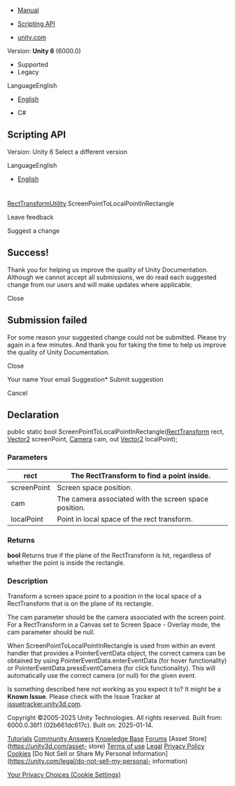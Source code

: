 [ ]()

  * [Manual](../Manual/index.html)
  * [Scripting API](../ScriptReference/index.html)

  * [unity.com](https://unity.com/)

Version: **Unity 6** (6000.0)

  * Supported
  * Legacy

LanguageEnglish

  * [English]()

  * C#

[ ](https://docs.unity3d.com)

## Scripting API

Version: Unity 6 Select a different version

LanguageEnglish

  * [English]()

#
[RectTransformUtility](RectTransformUtility.html).ScreenPointToLocalPointInRectangle

Leave feedback

Suggest a change

## Success!

Thank you for helping us improve the quality of Unity Documentation. Although
we cannot accept all submissions, we do read each suggested change from our
users and will make updates where applicable.

Close

## Submission failed

For some reason your suggested change could not be submitted. Please <a>try
again</a> in a few minutes. And thank you for taking the time to help us
improve the quality of Unity Documentation.

Close

Your name Your email Suggestion* Submit suggestion

Cancel

[ ]()

## Declaration

public static bool
ScreenPointToLocalPointInRectangle([RectTransform](RectTransform.html) rect,
[Vector2](Vector2.html) screenPoint, [Camera](Camera.html) cam, out
[Vector2](Vector2.html) localPoint);

### Parameters

rect | The RectTransform to find a point inside.  
---|---  
screenPoint | Screen space position.  
cam | The camera associated with the screen space position.  
localPoint | Point in local space of the rect transform.  
  
### Returns

**bool** Returns true if the plane of the RectTransform is hit, regardless of
whether the point is inside the rectangle.

### Description

Transform a screen space point to a position in the local space of a
RectTransform that is on the plane of its rectangle.

The cam parameter should be the camera associated with the screen point. For a
RectTransform in a Canvas set to Screen Space - Overlay mode, the cam
parameter should be null.  
  
When ScreenPointToLocalPointInRectangle is used from within an event handler
that provides a PointerEventData object, the correct camera can be obtained by
using PointerEventData.enterEventData (for hover functionality) or
PointerEventData.pressEventCamera (for click functionality). This will
automatically use the correct camera (or null) for the given event.

Is something described here not working as you expect it to? It might be a
**Known Issue**. Please check with the Issue Tracker at
[issuetracker.unity3d.com](https://issuetracker.unity3d.com).

Copyright ©2005-2025 Unity Technologies. All rights reserved. Built from:
6000.0.36f1 (02b661dc617c). Built on: 2025-01-14.

[Tutorials](https://unity3d.com/learn) [Community
Answers](https://answers.unity3d.com) [Knowledge
Base](https://support.unity3d.com/hc/en-us)
[Forums](https://forum.unity3d.com) [Asset Store](https://unity3d.com/asset-
store) [Terms of use](https://docs.unity3d.com/Manual/TermsOfUse.html)
[Legal](https://unity.com/legal) [Privacy
Policy](https://unity.com/legal/privacy-policy)
[Cookies](https://unity.com/legal/cookie-policy) [Do Not Sell or Share My
Personal Information](https://unity.com/legal/do-not-sell-my-personal-
information)

[Your Privacy Choices (Cookie Settings)](javascript:void\(0\);)

